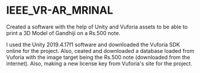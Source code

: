 # IEEE_VR-AR_MRINAL
Created a software with the help of Unity and Vuforia assets to be able to print a 3D Model of Gandhiji on a Rs.500 note.

I used the Unity 2019.4.17f1 software and downloaded the Vuforia SDK online for the project.
Also, ceated and downloaded a database loaded from Vuforia with the image target being the Rs.500 note (downloaded from the internet). Also, making a new license key from Vuforia's site for the project.



